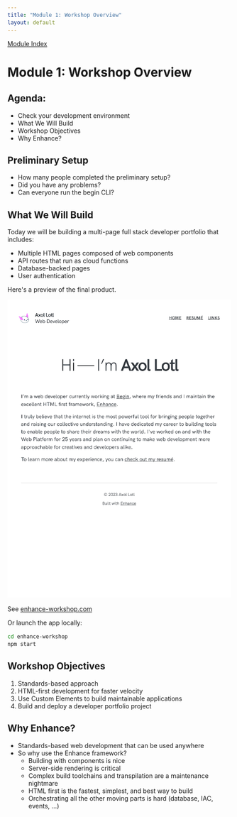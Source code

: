 ```yaml
---
title: "Module 1: Workshop Overview"
layout: default
---
```


[Module Index](/enhance-workshop-codemash)


# Module 1: Workshop Overview

## Agenda:

- Check your development environment
- What We Will Build
- Workshop Objectives
- Why Enhance?


## Preliminary Setup

- How many people completed the preliminary setup?
- Did you have any problems?
- Can everyone run the begin CLI?

## What We Will Build

Today we will be building a multi-page full stack developer portfolio that includes:

  - Multiple HTML pages composed of web components
  - API routes that run as cloud functions
  - Database-backed pages
  - User authentication

Here's a preview of the final product.

![enhance workshop](./images/homepage.png)

See [enhance-workshop.com](https://enhance-workshop.com)

Or launch the app locally:

  ```bash
  cd enhance-workshop
  npm start
  ```

## Workshop Objectives

1. Standards-based approach
2. HTML-first development for faster velocity
3. Use Custom Elements to build maintainable applications
4. Build and deploy a developer portfolio project


## Why Enhance?

- Standards-based web development that can be used anywhere
- So why use the Enhance framework?
    - Building with components is nice
    - Server-side rendering is critical
    - Complex build toolchains and transpilation are a maintenance nightmare
    - HTML first is the fastest, simplest, and best way to build
    - Orchestrating all the other moving parts is hard (database, IAC, events, …)
